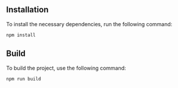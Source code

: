 ## Installation

To install the necessary dependencies, run the following command:

```sh
npm install
```

## Build

To build the project, use the following command:

```sh
npm run build
```